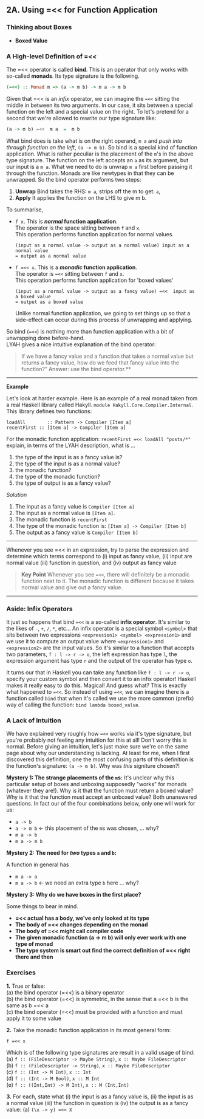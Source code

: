 ## 2A. Using =<< for Function Application

### Thinking about Boxes


- **Boxed Value**



### A High-level Definition of =<<


The =<< operator is called **bind**. This is an operator that only works with so-called **monads**. 
Its type signature is the following. 

```haskell
(=<<) :: Monad m => (a -> m b) -> m a -> m b
```

Given that =<< is an *infix* operator, we can imagine the `=<<` sitting the middle
in between its two arguments. In our case, it sits between a special function 
on the left and a special value on the right. To let's pretend for a second that 
we're allowed to rewrite our type signature like:

```haskell
(a -> m b) =<<  m a  =  m b
```

What bind does is take what is on the right operand, `m a` and 
*push into through function on the left*, `(a -> m b)`. 
So bind is a special kind of function application. What is rather
peculiar is the placement of the `m`'s in the above type signature.
The function on the left accepts an `a` as its argument, but our input is a `m a`.
What we need to do is unwrap `m a` first before passing it through the function.
Monads are like newtypes in that they can be unwrapped. 
So the bind operator performs two steps:

1. **Unwrap** Bind takes the RHS: `m a`, strips off the m to get: `a`, 
2. **Apply** It applies the function on the LHS to give m b. 


To summarise,

- `f x`. This is ***normal* function application**.    
   The operator is the space sitting between `f` and `x`.    
   This operation performs function application for normal values.
   ```
   (input as a normal value -> output as a normal value) input as a normal value 
   = output as a normal value
   ```
- `f =<< x`.  This is a ***monadic* function application**.    
    The operator is `=<<` sitting between `f` and `x`.    
    This operation performs function application for 'boxed values'
    ```
    (input as a normal value -> output as a fancy value) =<<  input as a boxed value 
    = output as a boxed value
    ```
    Unlike normal function application, we going to set things up so that a side-effect can 
    occur during this process of unwrapping and applying.

So bind (`=<<`) is nothing more than function application with a bit of unwrapping done before-hand.   
LYAH gives a nice intuitive explanation of the bind operator: 
> If we have a fancy value and a function that takes a normal value but returns a fancy value, 
how do we feed that fancy value into the function?” Answer: use the bind operator.**

----

**Example**

Let's look at harder example.
Here is an example of a real monad taken from a real Haskell library called Hakyll.
`module Hakyll.Core.Compiler.Internal`.
This library defines two functions:
```
loadAll        :: Pattern -> Compiler [Item a]
recentFirst :: [Item a] -> Compiler [Item a]
```

For the monadic function application:
`recentFirst =<< loadAll "posts/*"`
explain, in terms of the LYAH description, what is ...
1. the type of the input is as a fancy value is?
2. the type of the input is as a normal value?
3. the monadic function?
4. the type of the monadic function?
5. the type of output is as a fancy value?

*Solution*

1. The input as a fancy value is `Compiler [Item a]`
2. The input as a normal value is `[Item a]`.
3. The monadic function is `recentFirst`
4. The type of the monadic function is: `[Item a] -> Compiler [Item b]`
5. The output as a fancy value is `Compiler [Item b]`

----

Whenever you see =<< in an expression, try to parse the expression and determine 
which terms correspond to (i) input as fancy value, 
(ii) input are normal value (iii) function in question, and (iv) output as fancy value

> **Key Point** Whenever you see `=<<`, there will definitely be a monadic function next to it.
The monadic function is different because it takes normal value and give out a fancy value. 


----

### Aside: Infix Operators

It just so happens that bind `=<<` is a so-called **infix operator**. It's similar to the likes of
`-`, `+`, `/`, `*`, etc... An infix operator is a special symbol `<symbol>` that sits between
two expressions `<expression1> <symbol> <expression1>` and we use it to compute an output value
where `<expression1>` and `<expression2>` are the input values. 
So it's similar to a function that accepts two parameters, `f : l -> r -> o`,
the left expression has type `l`, the expression argument has type `r` and the output of the operator
has type `o`. 

It turns our that in Haskell you can take any function like `f : l -> r -> o`, specify your
custom symbol and then convert it to an infix operator! Haskell makes it really easy to do this.
Magical! And guess what? This is exactly what happened to `=<<`.
So instead of using `=<<`, we can imagine there is a function called `bind` that when it's called
we use the more common (prefix) way of calling the function: `bind lambda boxed_value`.


### A Lack of Intuition 

We have explained very roughly how `=<<` works via it's type signature, 
but you're probably not feeling any intuition for this at all!
Don't worry this is normal. Before giving an intuition, let's just make sure we're on the same 
page about why our understanding is lacking.
At least for me, when I first discovered this definition,
one the most confusing parts of this definition is the function's signature: `(a -> m b)`.
Why was *this* signiture chosen?!

**Mystery 1: The strange placements of the `m`s:**
It's unclear why this particular setup of boxes and unboxing supposedly "works" for monads (whatever they are!). 
Why is it that the function must return a boxed value? Why is it that the function must 
accept an unboxed value? Both unanswered questions.
In fact our of the four combinations below, only one will work for us:

- `a -> b`
- `a -> m b`  ← this placement of the `m`s was chosen, ... why?
- `m a -> b`
- `m a -> m b`

**Mystery 2: The need for *two* types `a` and `b`:**

A function in general has 

- `m a -> a`
- `m a -> b` ← we need an extra type `b` here ... why?

**Mystery 3: Why do we have boxes in the first place?**



Some things to bear in mind.

- **=<< actual has a body, we've only looked at its type**
- **The body of =<< changes depending on the monad**
- **The body of =<< might call compiler code**
- **The given monadic function (a -> m b) will only ever work with one type of monad**
- **The type system is smart out find the correct definition of =<< right there and then**

### Exercises

**1.** True or false:     
(a) the bind operator (=<<) is a binary operator    
(b) the bind operator (=<<) is symmetric, in the sense that a =<< b is the same as b =<< a    
(c) the bind operator (=<<) must be provided with a function and must apply it to some value    

**2.** Take the monadic function application in its most general form:
```
f =<< x
```
Which is of the following type signatures are result in a valid usage of bind:     
(a) `f :: (FileDescriptor -> Maybe String)`, `x :: Maybe FileDescriptor`      
(b) `f :: (FileDescriptor -> String)`, `x :: Maybe FileDescriptor`       
(c) `f :: (Int -> M Int)`, `x :: Int`       
(d) `f :: (Int -> M Bool)`, `x :: M Int`     
(e) `f :: ((Int,Int) -> M Int)`, `x :: M (Int,Int)` 

**3.** For each, state what (i) the input is as a fancy value is, (ii) the input is as a normal value (iii) the function in question is (iv) the output is as a fancy value:
(a) `(\x -> y) =<< X`
